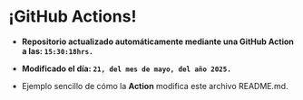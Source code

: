 # ¡GitHub Actions!
* **Repositorio actualizado automáticamente mediante una GitHub Action a las: `15:30:18hrs.`**
* **Modificado el día: `21, del mes de mayo, del año 2025.`**

* Ejemplo sencillo de cómo la **Action** modifica este archivo README.md.
